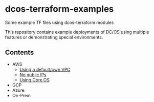 # dcos-terraform-examples
Some example TF files using dcos-terraform modules

This repository contains example deployments of DC/OS using multiple features or demonstrating special environments.

## Contents

- AWS
    - [Using a default/own VPC](./aws/default-vpc)
    - [No public IPs](./aws/private-subnets)
    - [Using Core OS](./aws/cores)
- GCP
- Azure
- On-Prem
